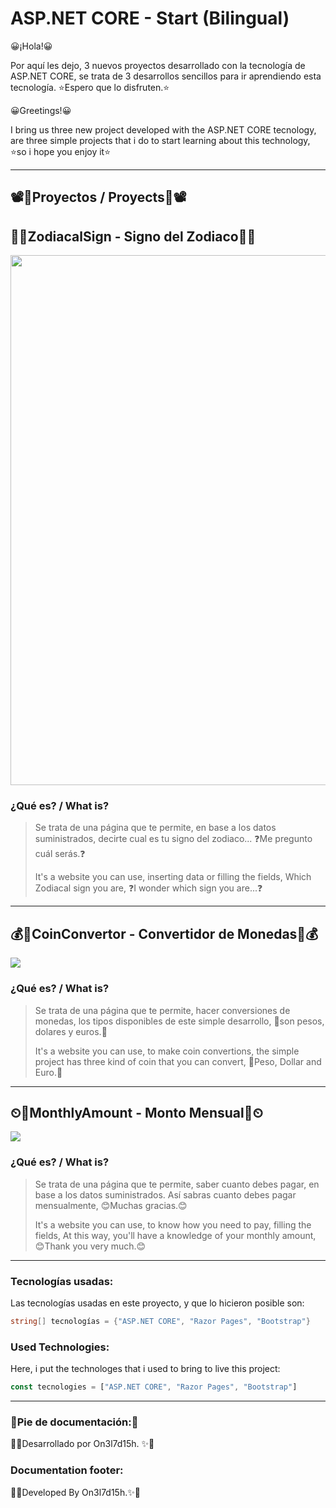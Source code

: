 # ASP.NET CORE - Start (Bilingual)

😀¡Hola!😀

Por aquí les dejo, 3 nuevos proyectos desarrollado con la tecnología de ASP.NET CORE, se trata de 3 desarrollos sencillos para ir aprendiendo esta tecnología. ⭐Espero que lo disfruten.⭐



😀Greetings!😀

I bring us three new project developed with the ASP.NET CORE tecnology, are three simple projects that i do to start learning about this technology, ⭐so i hope you enjoy it⭐



---

## 📽🚀Proyectos / Proyects🚀📽



## 👹🏮ZodiacalSign - Signo del Zodiaco🏮👹

<img title="" src="file:///C:/Users/onell/Desktop/Three%20basics%20Projects/preview/preview1.png" alt="" width="848">



### ¿Qué es? / What is?

> Se trata de una página que te permite, en base a los datos suministrados, decirte cual es tu signo del zodiaco... ❓Me pregunto cuál serás.❓
> 
> 
> 
> It's a website you can use, inserting data or filling the fields, Which Zodiacal sign you are, ❓I wonder which sign you are...❓

---

## 💰💸CoinConvertor - Convertidor de Monedas💸💰

![](C:\Users\onell\Desktop\Three%20basics%20Projects\preview\preview2.png)



### ¿Qué es? / What is?

> Se trata de una página que te permite, hacer conversiones de monedas, los tipos disponibles de este simple desarrollo, 🤑son pesos, dolares y euros.🤑
> 
> 
> 
> It's a website you can use, to make coin convertions, the simple project has three kind of coin that you can convert, 🤑Peso, Dollar and Euro.🤑



---

## ⏲💸MonthlyAmount - Monto Mensual💸⏲

![](C:\Users\onell\Desktop\Three%20basics%20Projects\preview\preview3.png)



### ¿Qué es? / What is?

> Se trata de una página que te permite, saber cuanto debes pagar, en base a los datos suministrados. Así sabras cuanto debes pagar mensualmente, 😊Muchas gracias.😊
> 
> 
> 
> It's a website you can use, to know how you need to pay, filling the fields, At this way, you'll have a knowledge of your monthly amount, 😊Thank you very much.😊

---

### Tecnologías usadas:

Las tecnologías usadas en este proyecto, y que lo hicieron posible son:

```csharp
string[] tecnologías = {"ASP.NET CORE", "Razor Pages", "Bootstrap"}
```

### Used Technologies:

Here, i put the technologes that i used to bring to live this project:

```js
const tecnologies = ["ASP.NET CORE", "Razor Pages", "Bootstrap"]
```

---

### 👣Pie de documentación:👣



🌟✨Desarrollado por On3l7d15h. ✨🌟

### Documentation footer:

🌟✨Developed By On3l7d15h.✨🌟
